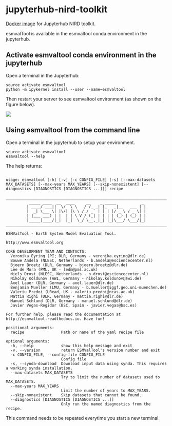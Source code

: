 # jupyterhub-nird-toolkit

[Docker image](https://hub.docker.com/r/tomastorsvik/nird_jupyterhub-singleuser_esmvaltool) for Jupyterhub NIRD toolkit.

esmvalTool is available in the esmvaltool conda environment in the jupyterhub.

## Activate esmvaltool conda environment in the jupyterhub

Open a terminal in the Jupyterhub:

```
source activate esmvaltool
python -m ipykernel install --user --name=esmvaltool
```

Then restart your server to see esmvaltool environment (as shown on the figure below).

![](esmvaltool.png)


## Using esmvaltool from the command line

Open a terminal in the jupyterhub to setup your environment.

```
source activate esmvaltool
esmvaltool --help
```

The help returns:

```

usage: esmvaltool [-h] [-v] [-c CONFIG_FILE] [-s] [--max-datasets MAX_DATASETS] [--max-years MAX_YEARS] [--skip-nonexistent] [--diagnostics [DIAGNOSTICS [DIAGNOSTICS ...]]] recipe

______________________________________________________________________
          _____ ____  __  ____     __    _ _____           _
         | ____/ ___||  \/  \ \   / /_ _| |_   _|__   ___ | |
         |  _| \___ \| |\/| |\ \ / / _` | | | |/ _ \ / _ \| |
         | |___ ___) | |  | | \ V / (_| | | | | (_) | (_) | |
         |_____|____/|_|  |_|  \_/ \__,_|_| |_|\___/ \___/|_|
______________________________________________________________________

ESMValTool - Earth System Model Evaluation Tool.

http://www.esmvaltool.org

CORE DEVELOPMENT TEAM AND CONTACTS:
  Veronika Eyring (PI; DLR, Germany - veronika.eyring@dlr.de)
  Bouwe Andela (NLESC, Netherlands - b.andela@esciencecenter.nl)
  Bjoern Broetz (DLR, Germany - bjoern.broetz@dlr.de)
  Lee de Mora (PML, UK - ledm@pml.ac.uk)
  Niels Drost (NLESC, Netherlands - n.drost@esciencecenter.nl)
  Nikolay Koldunov (AWI, Germany - nikolay.koldunov@awi.de)
  Axel Lauer (DLR, Germany - axel.lauer@dlr.de)
  Benjamin Mueller (LMU, Germany - b.mueller@iggf.geo.uni-muenchen.de)
  Valeriu Predoi (URead, UK - valeriu.predoi@ncas.ac.uk)
  Mattia Righi (DLR, Germany - mattia.righi@dlr.de)
  Manuel Schlund (DLR, Germany - manuel.schlund@dlr.de)
  Javier Vegas-Regidor (BSC, Spain - javier.vegas@bsc.es)

For further help, please read the documentation at
http://esmvaltool.readthedocs.io. Have fun!

positional arguments:
  recipe                Path or name of the yaml recipe file

optional arguments:
  -h, --help            show this help message and exit
  -v, --version         return ESMValTool's version number and exit
  -c CONFIG_FILE, --config-file CONFIG_FILE
                        Config file
  -s, --synda-download  Download input data using synda. This requires a working synda installation.
  --max-datasets MAX_DATASETS
                        Try to limit the number of datasets used to MAX_DATASETS.
  --max-years MAX_YEARS
                        Limit the number of years to MAX_YEARS.
  --skip-nonexistent    Skip datasets that cannot be found.
  --diagnostics [DIAGNOSTICS [DIAGNOSTICS ...]]
                        Only run the named diagnostics from the recipe.
```

This command needs to be repeated everytime you start a new terminal.




